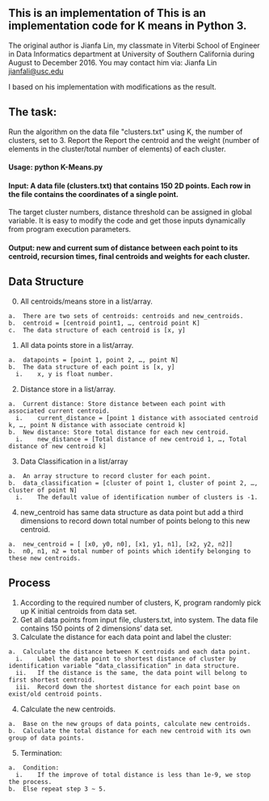 ## This is an implementation of This is an implementation code for K means in Python 3.

The original author is Jianfa Lin, my classmate in Viterbi School of Engineer in Data Informatics department at University of Southern California during August to December 2016.
You may contact him via: Jianfa Lin <jianfali@usc.edu>

I based on his implementation with modifications as the result.

## The task: 
Run the algorithm on the data file "clusters.txt" using K, the number of clusters, set to 3. 
Report the Report the centroid and the weight (number of elements in the cluster/total number of elements) of each cluster.


#### Usage: python K-Means.py

#### Input: A data file (clusters.txt) that contains 150 2D points. Each row in the file contains the coordinates of a single point.
The target cluster numbers, distance threshold can be assigned in global variable. It is easy to modify the code and get those inputs dynamically from program execution parameters.

#### Output: new and current sum of distance between each point to its centroid, recursion times, final centroids and weights for each cluster.

## Data Structure
  0.	All centroids/means store in a list/array.
  
    a.	There are two sets of centroids: centroids and new_centroids.
    b.	centroid = [centroid point1, …, centroid point K]
    c.	The data structure of each centroid is [x, y]
  1.	All data points store in a list/array. 
  
    a.	datapoints = [point 1, point 2, …, point N]
    b.	The data structure of each point is [x, y]
      i.	x, y is float number.
  2.	Distance store in a list/array.
  
    a.	Current distance: Store distance between each point with associated current centroid.
      i.	current_distance = [point 1 distance with associated centroid k, …, point N distance with associate centroid k] 
    b.	New distance: Store total distance for each new centroid.
      i.	new_distance = [Total distance of new centroid 1, …, Total distance of new centroid k] 
  3.	Data Classification in a list/array
  
    a.	An array structure to record cluster for each point.
    b.	data_classification = [cluster of point 1, cluster of point 2, …, cluster of point N]
      i.	The default value of identification number of clusters is -1.
  4.	new_centroid has same data structure as data point but add a third dimensions to record down total number of points belong to this new centroid.
  
    a.	new_centroid = [ [x0, y0, n0], [x1, y1, n1], [x2, y2, n2]]
    b.	n0, n1, n2 = total number of points which identify belonging to these new centroids.

## Process
  1.	According to the required number of clusters, K, program randomly pick up K initial centroids from data set.
  2.	Get all data points from input file, clusters.txt, into system. The data file contains 150 points of 2 dimensions’ data set.
  3.	Calculate the distance for each data point and label the cluster:
  
    a.	Calculate the distance between K centroids and each data point.
      i.	Label the data point to shortest distance of cluster by identification variable “data_classification” in data structure.
      ii.	If the distance is the same, the data point will belong to first shortest centroid.
      iii.	Record down the shortest distance for each point base on exist/old centroid points.
  4.	Calculate the new centroids.
  
    a.	Base on the new groups of data points, calculate new centroids.
    b.	Calculate the total distance for each new centroid with its own group of data points.
  5.	Termination:
  
    a.	Condition:
      i.	If the improve of total distance is less than 1e-9, we stop the process.
    b.	Else repeat step 3 ~ 5.
    
